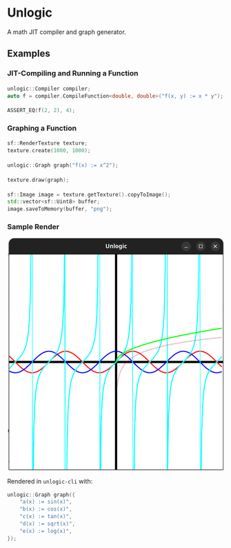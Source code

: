 # Unlogic
A math JIT compiler and graph generator. 

## Examples

### JIT-Compiling and Running a Function
```c++
unlogic::Compiler compiler;
auto f = compiler.CompileFunction<double, double>("f(x, y) := x * y");

ASSERT_EQ(f(2, 2), 4);
```

### Graphing a Function
```c++
sf::RenderTexture texture;
texture.create(1000, 1000);

unlogic::Graph graph("f(x) := x^2");

texture.draw(graph);

sf::Image image = texture.getTexture().copyToImage();
std::vector<sf::Uint8> buffer;
image.saveToMemory(buffer, "png");
```

### Sample Render
<p align="center">
    <img src="docs/public/SampleRender.png" width="500">
</p>

Rendered in `unlogic-cli` with:

```c++
unlogic::Graph graph({
    "a(x) := sin(x)",
    "b(x) := cos(x)",
    "c(x) := tan(x)",
    "d(x) := sqrt(x)",
    "e(x) := log(x)",
});
```